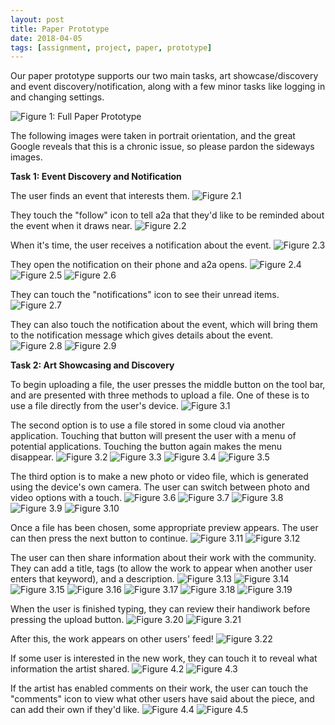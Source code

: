 ```yaml
---
layout: post
title: Paper Prototype
date: 2018-04-05
tags: [assignment, project, paper, prototype]
---
```


Our paper prototype supports our two main tasks, art showcase/discovery and event discovery/notification, along with a few minor tasks like logging in and changing settings.

![Figure 1: Full Paper Prototype](/img/Full_Proto.jpg)

The following images were taken in portrait orientation, and the great Google reveals that this is a chronic issue, so please pardon the sideways images.

**Task 1: Event Discovery and Notification**

The user finds an event that interests them.
![Figure 2.1](/img/Event1.jpg)

They touch the "follow" icon to tell a2a that they'd like to be reminded about the event when it draws near.
![Figure 2.2](/img/Event2.jpg)

When it's time, the user receives a notification about the event.
![Figure 2.3](/img/Event3.jpg)

They open the notification on their phone and a2a opens.
![Figure 2.4](/img/Event4.jpg)
![Figure 2.5](/img/Event5.jpg)
![Figure 2.6](/img/Event6.jpg)

They can touch the "notifications" icon to see their unread items.
![Figure 2.7](/img/Event7.jpg)

They can also touch the notification about the event, which will bring them to the notification message which gives details about the event.
![Figure 2.8](/img/Event8.jpg)
![Figure 2.9](/img/Event9.jpg)

**Task 2: Art Showcasing and Discovery**

To begin uploading a file, the user presses the middle button on the tool bar, and are presented with three methods to upload a file. One of these is to use a file directly from the user's device.
![Figure 3.1](/img/Upload1.jpg)

The second option is to use a file stored in some cloud via another application. Touching that button will present the user with a menu of potential applications. Touching the button again makes the menu disappear.
![Figure 3.2](/img/Upload2.jpg)
![Figure 3.3](/img/Upload3.jpg)
![Figure 3.4](/img/Upload4.jpg)
![Figure 3.5](/img/Upload5.jpg)

The third option is to make a new photo or video file, which is generated using the device's own camera. The user can switch between photo and video options with a touch.
![Figure 3.6](/img/Upload6.jpg)
![Figure 3.7](/img/Upload7.jpg)
![Figure 3.8](/img/Upload8.jpg)
![Figure 3.9](/img/Upload9.jpg)
![Figure 3.10](/img/Upload10.jpg)

Once a file has been chosen, some appropriate preview appears. The user can then press the next button to continue.
![Figure 3.11](/img/Upload11.jpg)
![Figure 3.12](/img/Upload12.jpg)

The user can then share information about their work with the community. They can add a title, tags (to allow the work to appear when another user enters that keyword), and a description.
![Figure 3.13](/img/Upload13.jpg)
![Figure 3.14](/img/Upload14.jpg)
![Figure 3.15](/img/Upload15.jpg)
![Figure 3.16](/img/Upload16.jpg)
![Figure 3.17](/img/Upload17.jpg)
![Figure 3.18](/img/Upload18.jpg)
![Figure 3.19](/img/Upload19.jpg)

When the user is finished typing, they can review their handiwork before pressing the upload button.
![Figure 3.20](/img/Upload20.jpg)
![Figure 3.21](/img/Upload21.jpg)

After this, the work appears on other users' feed!
![Figure 3.22](/img/Upload22.jpg)

If some user is interested in the new work, they can touch it to reveal what information the artist shared.
![Figure 4.2](/img/Discover2.jpg)
![Figure 4.3](/img/Discover3.jpg)

If the artist has enabled comments on their work, the user can touch the "comments" icon to view what other users have said about the piece, and can add their own if they'd like.
![Figure 4.4](/img/Discover4.jpg)
![Figure 4.5](/img/Discover5.jpg)
